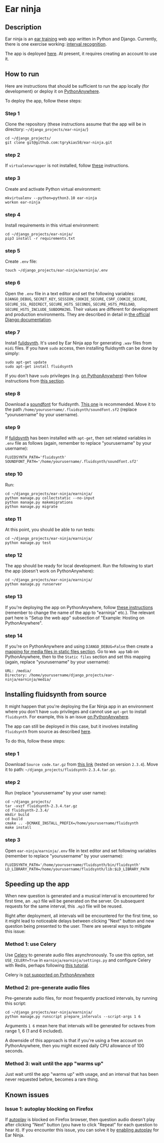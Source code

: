 # Ear ninja

## Description

Ear ninja is an [ear training](https://en.wikipedia.org/wiki/Ear_training) web app written in Python and Django. Currently, there is one exercise working: [interval recognition](https://en.wikipedia.org/wiki/Interval_recognition).

The app is deployed [here](https://tgrykias.eu.pythonanywhere.com/). At present, it requires creating an account to use it.

## How to run

Here are instructions that should be sufficient to run the app locally (for development) or deploy it on [PythonAnywhere](https://www.pythonanywhere.com/).

To deploy the app, follow these steps:

### Step 1 
Clone the repository (these instructions assume that the app will be in directory: `~/django_projects/ear-ninja/`) 

```
cd ~/django_projects/
git clone git@github.com:tgrykias58/ear-ninja.git
```

### step 2
 If `virtualenvwrapper` is not installed, follow [these](https://developer.mozilla.org/en-US/docs/Learn/Server-side/Django/development_environment#using_django_inside_a_python_virtual_environment) instructions.

### step 3
 Create and activate Python virtual environment:
```
mkvirtualenv --python=python3.10 ear-ninja
workon ear-ninja
```

### step 4
 Install requirements in this virtual environment:

```
cd ~/django_projects/ear-ninja/
pip3 install -r requirements.txt
```

### step 5
 Create `.env` file:
```
touch ~/django_projects/ear-ninja/earninja/.env
```

### step 6
 Open the `.env` file in a text editor and set the following variables: `DJANGO_DEBUG`, `SECRET_KEY`, `SESSION_COOKIE_SECURE`, `CSRF_COOKIE_SECURE`, `SECURE_SSL_REDIRECT`, `SECURE_HSTS_SECONDS`, `SECURE_HSTS_PRELOAD`, `SECURE_HSTS_INCLUDE_SUBDOMAINS`. Their values are different for development and production environments. They are described in detail in [the official Django documentation](https://docs.djangoproject.com/en/4.2/ref/settings/).

### step 7
 Install [fulidsynth](https://www.fluidsynth.org/). It's used by Ear Ninja app for generating `.wav` files from `midi` files. If you have `sudo` access, then installing fluidsynth can be done by simply:  
```
sudo apt-get update
sudo apt-get install fluidsynth
```
If you don't have `sudo` privileges (e.g. [on PythonAnywhere](https://help.pythonanywhere.com/pages/InstallingNewModules/#4-installing-non-python-packages)) then follow instructions from [this section](#installing-fluidsynth-from-source).

### step 8
 Download a [soundfont](https://github.com/FluidSynth/fluidsynth/wiki/SoundFont) for fluidsynth. [This one](https://www.schristiancollins.com/generaluser.php) is recommended. Move it to the path `/home/yourusername/.fluidsynth/soundfont.sf2` (replace "yourusername" by your username).

### step 9
 If [fulidsynth](https://www.fluidsynth.org/) has been installed with `apt-get`, then set related variables in `.env` file as follows (again, remember to replace "yourusername" by your username):

```
FLUIDSYNTH_PATH='fluidsynth'
SOUNDFONT_PATH='/home/yourusername/.fluidsynth/soundfont.sf2'
```

### step 10
 Run:
```
cd ~/django_projects/ear-ninja/earninja/
python manage.py collectstatic --no-input
python manage.py makemigrations
python manage.py migrate
```

### step 11
 At this point, you should be able to run tests:
```
cd ~/django_projects/ear-ninja/earninja/
python manage.py test
```

### step 12
 The app should be ready for local development. Run the following to start the app (doesn't work on PythonAnywhere):

```
cd ~/django_projects/ear-ninja/earninja/
python manage.py runserver
```

### step 13
 If you're deploying the app on PythonAnywhere, follow [these instructions](https://developer.mozilla.org/en-US/docs/Learn/Server-side/Django/Deployment#setup_the_web_app) (remember to change the name of the app to "earninja" etc.). The relevant part here is "Setup the web app" subsection of "Example: Hosting on PythonAnywhere".

### step 14
 If you're on PythonAnywhere and using `DJANGO_DEBUG=False` then create a [mapping for media files in static files section](https://stackoverflow.com/questions/42505292/media-files-not-showing-on-debug-false/42505333). Go to `Web app` tab on PythonAnywhere, then to the `Static files` section and set this mapping (again, replace "yourusername" by your username): 
```
URL: /media/
Directory: /home/yourusername/django_projects/ear-ninja/earninja/media/ 
```

## Installing fluidsynth from source

It might happen that you're deploying the Ear Ninja app in an environment where you don't have `sudo` privileges and cannot use `apt-get` to install `fluidsynth`. For example, this is an issue [on PythonAnywhere](https://help.pythonanywhere.com/pages/CompilingCPrograms). 

The app can still be deployed in this case, but it involves installing `fluidsynth` from source as described [here](https://github.com/FluidSynth/fluidsynth/wiki/BuildingWithCMake).

To do this, follow these steps:

### step 1
 Download `Source code.tar.gz` from [this link](https://github.com/FluidSynth/fluidsynth/releases) (tested on version `2.3.4`). Move it to path: `~/django_projects/fluidsynth-2.3.4.tar.gz`.

### step 2
Run (replace "yourusername" by your user name):
```
cd ~/django_projects/
tar -xvzf fluidsynth-2.3.4.tar.gz
cd fluidsynth-2.3.4/
mkdir build
cd build
cmake .. -DCMAKE_INSTALL_PREFIX=/home/yourusername/fluidsynth
make install
```
### step 3
 Open `ear-ninja/earninja/.env` file in text editor and set following variables (remember to replace "yourusername" by your username):

```
FLUIDSYNTH_PATH='/home/yourusername/fluidsynth/bin/fluidsynth'
LD_LIBRARY_PATH=/home/yourusername/fluidsynth/lib:$LD_LIBRARY_PATH
```

## Speeding up the app

When new question is generated and a musical interval is encountered for first time, an `.mp3` file will be generated on the server. On subsequent requests for the same interval, this `.mp3` file will be reused. 

Right after deployment, all intervals will be encountered for the first time, so it might lead to noticeable delays between clicking "Next" button and new question being presented to the user. There are several ways to mitigate this issue:


### Method 1: use Celery
 Use [Celery](https://docs.celeryq.dev/en/v5.3.6/getting-started/introduction.html) to generate audio files asynchronously. To use this option, set `USE_CELERY=True` in `earninja/earninja/settings.py` and configure Celery with Redis, perhaps following [this tutorial](https://realpython.com/asynchronous-tasks-with-django-and-celery/). 

Celery is [not supported on PythonAnywhere](https://www.pythonanywhere.com/forums/topic/1215/)

### Method 2: pre-generate audio files
 Pre-generate audio files, for most frequently practiced intervals, by running this script:
```
cd ~/django_projects/ear-ninja/earninja/
python manage.py runscript prepare_intervals --script-args 1 6
```
Arguments `1 6` mean here that intervals will be generated for octaves from range 1, 6 (1 and 6 included).

A downside of this approach is that if you're using a free account on PythonAnywhere, then you might exceed daily CPU allowance of 100 seconds.

### Method 3: wait until the app "warms up"
 Just wait until the app "warms up" with usage, and an interval that has been never requested before, becomes a rare thing.

## Known issues

### Issue 1: autoplay blocking on Firefox
If [autoplay](https://developer.mozilla.org/en-US/docs/Web/Media/Autoplay_guide) is blocked on Firefox browser, then question audio doesn't play after clicking "Next" button (you have to click "Repeat" for each question to hear it). If you encounter this issue, you can solve it by [enabling autoplay](https://support.mozilla.org/en-US/kb/block-autoplay) for Ear Ninja.